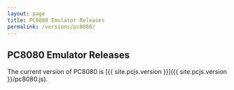 ```yaml
---
layout: page
title: PC8080 Emulator Releases
permalink: /versions/pc8080/
---
```


PC8080 Emulator Releases
---

The current version of PC8080 is [{{ site.pcjs.version }}]({{ site.pcjs.version }}/pc8080.js).
